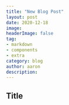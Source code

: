 ```yaml
---
title: "New Blog Post"
layout: post
date: 2020-12-18
image: 
headerImage: false
tag:
- markdown
- components
- extra
category: blog
author: aaron
description: 
---
```


## Title
